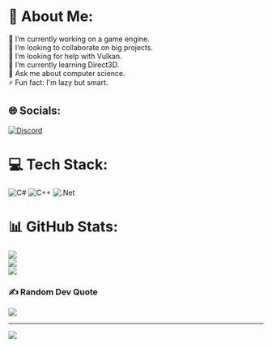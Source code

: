 # 💫 About Me:
🔭 I’m currently working on a game engine.<br>👯 I’m looking to collaborate on big projects.<br>🤝 I’m looking for help with Vulkan.<br>🌱 I’m currently learning Direct3D.<br>💬 Ask me about computer science.<br>⚡ Fun fact: I'm lazy but smart.


## 🌐 Socials:
[![Discord](https://img.shields.io/badge/Discord-%237289DA.svg?logo=discord&logoColor=white)](https://discord.gg/discordapp.com/users/594195164067659881) 

# 💻 Tech Stack:
![C#](https://img.shields.io/badge/c%23-%23239120.svg?style=for-the-badge&logo=c-sharp&logoColor=white) ![C++](https://img.shields.io/badge/c++-%2300599C.svg?style=for-the-badge&logo=c%2B%2B&logoColor=white) ![.Net](https://img.shields.io/badge/.NET-5C2D91?style=for-the-badge&logo=.net&logoColor=white)
# 📊 GitHub Stats:
![](https://github-readme-stats.vercel.app/api?username=g-martin772&theme=dark&hide_border=false&include_all_commits=true&count_private=true)<br/>
![](https://github-readme-streak-stats.herokuapp.com/?user=g-martin772&theme=dark&hide_border=false)<br/>
![](https://github-readme-stats.vercel.app/api/top-langs/?username=g-martin772&theme=dark&hide_border=false&include_all_commits=true&count_private=true&layout=compact)

### ✍️ Random Dev Quote
![](https://quotes-github-readme.vercel.app/api?type=horizontal&theme=radical)

---
[![](https://visitcount.itsvg.in/api?id=g-martin772&icon=0&color=0)](https://visitcount.itsvg.in)

<!-- Proudly created with GPRM ( https://gprm.itsvg.in ) -->
